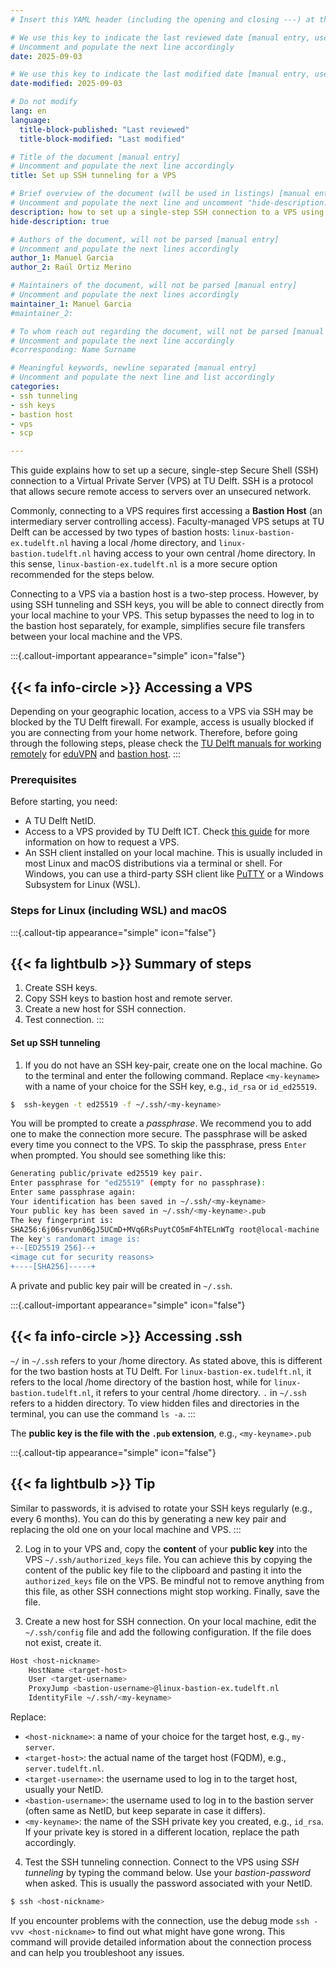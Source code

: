 ```yaml
---
# Insert this YAML header (including the opening and closing ---) at the beginning of the document and fill it out accordingly

# We use this key to indicate the last reviewed date [manual entry, use YYYY-MM-DD]
# Uncomment and populate the next line accordingly
date: 2025-09-03

# We use this key to indicate the last modified date [manual entry, use YYYY-MM-DD]
date-modified: 2025-09-03

# Do not modify
lang: en
language: 
  title-block-published: "Last reviewed"
  title-block-modified: "Last modified"

# Title of the document [manual entry]
# Uncomment and populate the next line accordingly
title: Set up SSH tunneling for a VPS

# Brief overview of the document (will be used in listings) [manual entry]
# Uncomment and populate the next line and uncomment "hide-description: true".
description: how to set up a single-step SSH connection to a VPS using SSH tunneling
hide-description: true

# Authors of the document, will not be parsed [manual entry]
# Uncomment and populate the next lines accordingly
author_1: Manuel Garcia
author_2: Raúl Ortiz Merino

# Maintainers of the document, will not be parsed [manual entry]
# Uncomment and populate the next lines accordingly
maintainer_1: Manuel Garcia
#maintainer_2:

# To whom reach out regarding the document, will not be parsed [manual entry]
# Uncomment and populate the next line accordingly
#corresponding: Name Surname

# Meaningful keywords, newline separated [manual entry]
# Uncomment and populate the next line and list accordingly
categories: 
- ssh tunneling
- ssh keys
- bastion host
- vps 
- scp

---
```


This guide explains how to set up a secure, single-step Secure Shell (SSH) connection to a Virtual Private Server (VPS) at TU Delft. SSH is a protocol that allows secure remote access to servers over an unsecured network. 

Commonly, connecting to a VPS requires first accessing a **Bastion Host** (an intermediary server controlling access). Faculty-managed VPS setups at TU Delft can be accessed by two types of bastion hosts: `linux-bastion-ex.tudelft.nl` having a local /home directory, and `linux-bastion.tudelft.nl` having access to your own central /home directory. In this sense, `linux-bastion-ex.tudelft.nl` is a more secure option recommended for the steps below. 

Connecting to a VPS via a bastion host is a two-step process. However, by using SSH tunneling and SSH keys, you will be able to connect directly from your local machine to your VPS. This setup bypasses the need to log in to the bastion host separately, for example, simplifies secure file transfers between your local machine and the VPS.

:::{.callout-important appearance="simple" icon="false"}
## {{< fa info-circle >}} Accessing a VPS
Depending on your geographic location, access to a VPS via SSH may be blocked by the TU Delft firewall. For example, access is usually blocked if you are connecting from your home network. Therefore, before going through the following steps, please check the [TU Delft manuals for working remotely](https://www.tudelft.nl/en/it-manuals/working-remotely) for [eduVPN](https://www.tudelft.nl/en/it-manuals/applications/vpn) and [bastion host](https://www.tudelft.nl/ict-handleidingen/linux-bastion-host).
:::

### Prerequisites
Before starting, you need:

* A TU Delft NetID.
* Access to a VPS provided by TU Delft ICT. Check [this guide](../infrastructure/VPS_request.md) for more information on how to request a VPS.
* An SSH client installed on your local machine. This is usually included in most Linux and macOS distributions via a terminal or shell. For Windows, you can use a third-party SSH client like [PuTTY](https://www.putty.org/) or a Windows Subsystem for Linux (WSL).

### Steps for Linux (including WSL) and macOS

:::{.callout-tip appearance="simple" icon="false"}
## {{< fa lightbulb >}} Summary of steps
1. Create SSH keys.
2. Copy SSH keys to bastion host and remote server.
3. Create a new host for SSH connection.
4. Test connection.
:::


#### **Set up SSH tunneling**

1. If you do not have an SSH key-pair, create one on the local machine. Go to the terminal and enter the following command. Replace `<my-keyname>` with a name of your choice for the SSH key, e.g., `id_rsa` or `id_ed25519`.

```bash
$  ssh-keygen -t ed25519 -f ~/.ssh/<my-keyname>
```

You will be prompted to create a *passphrase*. We recommend you to add one to make the connection more secure. The passphrase will be asked every time you connect to the VPS. To skip the passphrase, press `Enter` when prompted. You should see something like this:

``` bash
Generating public/private ed25519 key pair.
Enter passphrase for "ed25519" (empty for no passphrase): 
Enter same passphrase again: 
Your identification has been saved in ~/.ssh/<my-keyname>
Your public key has been saved in ~/.ssh/<my-keyname>.pub
The key fingerprint is:
SHA256:6j06srvun06gJ5UCmD+MVq6RsPuytCO5mF4hTELnWTg root@local-machine
The key's randomart image is:
+--[ED25519 256]--+
<image cut for security reasons>
+----[SHA256]-----+
```

A private and public key pair will be created in `~/.ssh`. 

:::{.callout-important appearance="simple" icon="false"}
## {{< fa info-circle >}} Accessing .ssh
`~/` in `~/.ssh` refers to your /home directory. As stated above, this is different for the two bastion hosts at TU Delft. For `linux-bastion-ex.tudelft.nl`, it refers to the local /home directory of the bastion host, while for `linux-bastion.tudelft.nl`, it refers to your central /home directory.
`.` in `~/.ssh` refers to a hidden directory. To view hidden files and directories in the terminal, you can use the command `ls -a`.
:::

The **public key is the file with the `.pub` extension**, e.g., `<my-keyname>.pub`

:::{.callout-tip appearance="simple" icon="false"}
## {{< fa lightbulb >}} Tip
Similar to passwords, it is advised to rotate your SSH keys regularly (e.g., every 6 months). You can do this by generating a new key pair and replacing the old one on your local machine and VPS.
:::


2. Log in to your VPS and, copy the **content** of your **public key** into the VPS `~/.ssh/authorized_keys` file. You can achieve this by copying the content of the public key file to the clipboard and pasting it into the `authorized_keys` file on the VPS. Be mindful not to remove anything from this file, as other SSH connections might stop working. Finally, save the file.



3. Create a new host for SSH connection. On your local machine, edit the `~/.ssh/config` file and add the following configuration. If the file does not exist, create it.

```bash 
Host <host-nickname>
    HostName <target-host>
    User <target-username>
    ProxyJump <bastion-username>@linux-bastion-ex.tudelft.nl
    IdentityFile ~/.ssh/<my-keyname>
```

Replace:

- `<host-nickname>`: a name of your choice for the target host, e.g., `my-server`.
- `<target-host>`: the actual name of the target host (FQDM), e.g., `server.tudelft.nl`.
- `<target-username>`:  the username used to log in to the target host, usually your NetID.
- `<bastion-username>`: the username used to log in to the bastion server (often same as NetID, but keep separate in case it differs).
- `<my-keyname>`: the name of the SSH private key you created, e.g., `id_rsa`. If your private key is stored in a different location, replace the path accordingly.


4. Test the SSH tunneling connection. Connect to the VPS using *SSH tunneling* by typing the command below. Use your *bastion-password* when asked. This is usually the password associated with your NetID.

```bash
$ ssh <host-nickname>
```

If you encounter problems with the connection, use the debug mode `ssh -vvv <host-nickname>` to find out what might have gone wrong. This command will provide detailed information about the connection process and can help you troubleshoot any issues.